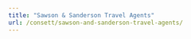 ```yaml
---
title: "Sawson & Sanderson Travel Agents"
url: /consett/sawson-and-sanderson-travel-agents/
---
```

